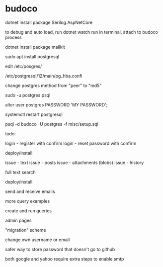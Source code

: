 # budoco
dotnet install package Serilog.AspNetCore

to debug and auto load,
run dotnet watch run in terminal, attach to budoco process

dotnet install package mailkit

sudo apt install postgresql

edit /etc/posgres/

/etc/postgresql/12/main/pg_hba.confi

change postgres method from "peer" to "md5"

sudo -u postgres psql

alter user postgres PASSWORD 'MY PASSWORD';

systemctl restart postgresql

psql -d budoco -U postgres -f misc/setup.sql


todo:

login - register with confirm
login - reset password with confirm

deploy/install

issue - text
issue - posts
issue - attachments (blobs)
issue - history

full text search

deploy/install

send and receive emails

more query examples

create and run queries


admin pages

"migration" scheme

change own username or email

safer way to store password that doesn't go to github

both google and yahoo require extra steps to enable smtp
